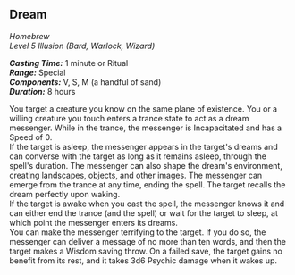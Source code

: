 ## Dream
*Homebrew*  
*Level 5 Illusion (Bard, Warlock, Wizard)*

***Casting Time:*** 1 minute or Ritual  
***Range:*** Special  
***Components:*** V, S, M (a handful of sand)  
***Duration:*** 8 hours

You target a creature you know on the same plane of existence. You or a willing creature you touch enters a trance state to act as a dream messenger. While in the trance, the messenger is Incapacitated and has a Speed of 0.  
If the target is asleep, the messenger appears in the target's dreams and can converse with the target as long as it remains asleep, through the spell's duration. The messenger can also shape the dream's environment, creating landscapes, objects, and other images. The messenger can emerge from the trance at any time, ending the spell. The target recalls the dream perfectly upon waking.  
If the target is awake when you cast the spell, the messenger knows it and can either end the trance (and the spell) or wait for the target to sleep, at which point the messenger enters its dreams.  
You can make the messenger terrifying to the target. If you do so, the messenger can deliver a message of no more than ten words, and then the target makes a Wisdom saving throw. On a failed save, the target gains no benefit from its rest, and it takes 3d6 Psychic damage when it wakes up.